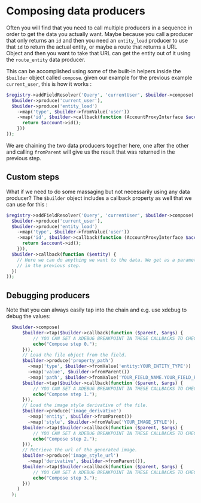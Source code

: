 # Composing data producers

Often you will find that you need to call multiple producers in a sequence in order to get the data you actually want. Maybe because you call a producer that only returns an `id` and then you need an `entity_load` producer to use that `id` to return the actual entity, or maybe a route that returns a URL Object and then you want to take that URL can get the entity out of it using the `route_entity` data producer.

This can be accomplished using some of the built-in helpers inside the `$builder` object called `compose`. given our example for the previous example `current_user`, this is how it works :

```php
$registry->addFieldResolver('Query', 'currentUser', $builder->compose(
  $builder->produce('current_user'),
  $builder->produce('entity_load')
    ->map('type', $builder->fromValue('user'))
    ->map('id', $builder->callback(function (AccountProxyInterface $account) {
      return $account->id();
    }))
));
```

We are chaining the two data producers together here, one after the other and calling `fromParent` will give us the result that was returned in the previous step.

## Custom steps

What if we need to do some massaging but not necessarily using any data producer? The `$builder` object includes a callback property as well that we can use for this :

```php
$registry->addFieldResolver('Query', 'currentUser', $builder->compose(
  $builder->produce('current_user'),
  $builder->produce('entity_load')
    ->map('type', $builder->fromValue('user'))
    ->map('id', $builder->callback(function (AccountProxyInterface $account) {
      return $account->id();
    })),
  $builder->callback(function ($entity) {
    // Here we can do anything we want to the data. We get as a parameter anyting that was returned
    // in the previous step.
  })
));
```

## Debugging producers

Note that you can always easily tap into the chain and e.g. use xdebug to debug the values:

```php
  $builder->compose(
      $builder->tap($builder->callback(function ($parent, $args) {
          // YOU CAN SET A XDEBUG BREAKPOINT IN THESE CALLBACKS TO CHECK THE VALUES.
          echo("Compose step 0.");
      })),
      // Load the file object from the field.
      $builder->produce('property_path')
        ->map('type', $builder->fromValue('entity:YOUR_ENTITY_TYPE'))
        ->map('value', $builder->fromParent())
        ->map('path', $builder->fromValue('YOUR_FIELD_NAME.YOUR_FIELD_PROPERTY')),
      $builder->tap($builder->callback(function ($parent, $args) {
          // YOU CAN SET A XDEBUG BREAKPOINT IN THESE CALLBACKS TO CHECK THE VALUES.
          echo("Compose step 1.");
      })),
      // Load the image style derivative of the file.
      $builder->produce('image_derivative')
        ->map('entity', $builder->fromParent())
        ->map('style', $builder->fromValue('YOUR_IMAGE_STYLE')),
      $builder->tap($builder->callback(function ($parent, $args) {
          // YOU CAN SET A XDEBUG BREAKPOINT IN THESE CALLBACKS TO CHECK THE VALUES.
          echo("Compose step 2.");
      })),
      // Retrieve the url of the generated image.
      $builder->produce('image_style_url')
        ->map('derivative', $builder->fromParent()),
      $builder->tap($builder->callback(function ($parent, $args) {
          // YOU CAN SET A XDEBUG BREAKPOINT IN THESE CALLBACKS TO CHECK THE VALUES.
          echo("Compose step 3.");
      }))
    )
  );
```
